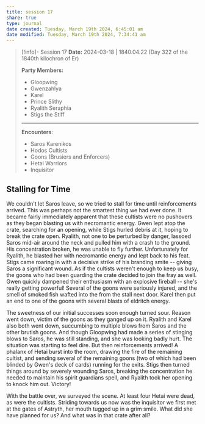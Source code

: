 ```yaml
---
title: session 17
share: true
type: journal
date created: Tuesday, March 19th 2024, 6:45:01 am
date modified: Tuesday, March 19th 2024, 7:34:41 am
---
```


> [!info]- Session 17 **Date:** 2024-03-18 | 1840.04.22 (Day 322 of the 1840th kilochron of Er)
>
> **Party Members:**
> 
> - Gloopwing
> - Gwenzahlya 
> - Karel 
> - Prince Slithy 
> - Ryalith Seraphia 
> - Stigs the Stiff 
> 
> ---
> 
> **Encounters**:
> 
> - Saros Karenikos 
> - Hodos Cultists 
> - Goons (Brusiers and Enforcers)
> - Hetai Warriors 
> - Inquisitor 

## Stalling for Time 

We couldn't let Saros leave, so we tried to stall for time until reinforcements arrived. This was perhaps not the smartest thing we had ever done. It became fairly immediately apparent that these cultists were no pushovers as they began blasting us with necromantic energy. Gwen lept atop the crate, searching for an opening, while Stigs hurled debris at it, hoping to break the crate open. Ryalith, not one to be perturbed by danger, lassoed Saros mid-air around the neck and pulled him with a crash to the ground. His concentration broken, he was unable to fly further. Unfortunately for Ryalith, he blasted her with necromantic energy and lept back to his feat. Stigs came roaring in with a decisive strike of his branding smite -- giving Saros a significant wound. As if the cultists weren't enough to keep us busy, the goons who had been guarding the crate decided to join the fray as well. Gwen quickly dampened their enthusiasm with an explosive fireball -- she's really getting powerful! Several of the goons were seriously injured, and the smell of smoked fish wafted into the from the stall next door. Karel then put an end to one of the goons with several blasts of eldritch energy. 

The sweetness of our initial successes soon enough turned sour. Reason went down, victim of the goons as they ganged up on it. Ryalith and Karel also both went down, succumbing to multiple blows from Saros and the other brutish goons. And though Gloopwing had made a series of stinging blows to Saros, he was still standing, and she was looking badly hurt. The situation was starting to feel dire. But then reinforcements arrived! A phalanx of Hetai burst into the room, drawing the fire of the remaining cultist, and sending several of the remaining goons (two of which had been blinded by Gwen's deck of cards) running for the exits. Stigs then turned things around by severely wounding Saros, breaking the concentration he needed to maintain his spirit guardians spell, and Ryalith took her opening to knock him out. Victory! 

With the battle over, we surveyed the scene. At least four Hetai were dead, as were the cultists. Striding towards us now was the inquisitor we first met at the gates of Astryth, her mouth tugged up in a grim smile. What did she have planned for us? And what was in that crate after all?
